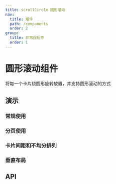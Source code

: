 ```yaml
---
title: scrollCircle 圆形滚动
nav:
  title: 组件
  path: /components
  order: 2
group:
  title: 非常规组件
  order: 1
---
```


# 圆形滚动组件

将每一个卡片绕圆形旋转放置，并支持圆形滚动的方式 

## 演示

### 常规使用

<code src="../demo/scroll-circle/demo1.tsx"></code>

### 分页使用

<code src="../demo/scroll-circle/demo2.tsx"></code>

### 卡片间距和不均分排列

<code src="../demo/scroll-circle/demo3.tsx"></code>

### 垂直布局

<code src="../demo/scroll-circle/demo4.tsx"></code>

## API

<API id="ScrollCircle"></API>

